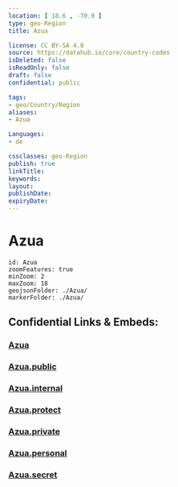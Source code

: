 ```yaml
---
location: [ 18.6 , -70.9 ] 
type: geo-Region
title: Azua

license: CC BY-SA 4.0
source: https://datahub.io/core/country-codes
isDeleted: false
isReadOnly: false
draft: false
confidential: public

tags:
- geo/Country/Region
aliases:
- Azua

Languages:
- de

cssclasses: geo-Region
publish: true
linkTitle: 
keywords: 
layout: 
publishDate: 
expiryDate: 
---
```


# Azua

```leaflet
id: Azua
zoomFeatures: true 
minZoom: 2 
maxZoom: 18
geojsonFolder: ./Azua/
markerFolder: ./Azua/
```


## Confidential Links & Embeds: 

### [Azua](/_Standards/Earth/Continent/America~Caribbean/Dominican_Rep/provinces~Dominican_Rep/Azua.md) 

### [Azua.public](/_public/Earth/Continent/America~Caribbean/Dominican_Rep/provinces~Dominican_Rep/Azua.public.md) 

### [Azua.internal](/_internal/Earth/Continent/America~Caribbean/Dominican_Rep/provinces~Dominican_Rep/Azua.internal.md) 

### [Azua.protect](/_protect/Earth/Continent/America~Caribbean/Dominican_Rep/provinces~Dominican_Rep/Azua.protect.md) 

### [Azua.private](/_private/Earth/Continent/America~Caribbean/Dominican_Rep/provinces~Dominican_Rep/Azua.private.md) 

### [Azua.personal](/_personal/Earth/Continent/America~Caribbean/Dominican_Rep/provinces~Dominican_Rep/Azua.personal.md) 

### [Azua.secret](/_secret/Earth/Continent/America~Caribbean/Dominican_Rep/provinces~Dominican_Rep/Azua.secret.md)

